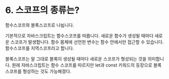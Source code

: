 # 6. 스코프의 종류는?

함수스코프와 블록스코프로 나뉩니다.

기본적으로 자바스크립트는 함수스코프를 따릅니다.
새로운 함수가 생성될 때마다 새로운 스코프가 발생합니다.
함수 몸체에 선언한 변수는 함수 안에서만 접근할 수 있습니다.
함수스코프를 지역스코프라고 합니다.

블록스코프는 말 그대로 블록이 생성될 때마다 새로운 스코프가 형성되는 것을 의미합니다.
원래 자바스크립트는 함수 스코프를 따르지만 let과 const 키워드의 등장으로 블록 스코프를 형성하는 것도 가능해졌다.
